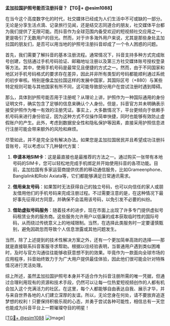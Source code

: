 **孟加拉国护照号能否注册抖音？【TG💪+ @esim1088】**

在当今这个高度数字化的时代，社交媒体已经成为人们生活中不可或缺的一部分。无论是分享生活点滴、记录旅行见闻，还是结交志同道合的朋友，社交媒体平台都为我们提供了无限可能。而抖音作为全球范围内备受欢迎的短视频社交应用之一，更是吸引了无数用户的目光。然而，对于许多海外用户来说，尤其是那些身处孟加拉国的朋友们，是否可以用当地的护照号注册抖音却成了一个令人困惑的问题。

首先，我们需要了解抖音的基本注册流程。通常情况下，抖音支持多种方式完成账号创建，包括通过手机号码验证、邮箱地址注册以及第三方社交媒体账号授权登录等方法。其中，使用手机号码是最常见且便捷的方式之一。然而，由于不同国家和地区对手机号码格式的要求存在差异，因此并非所有类型的号码都能顺利通过系统的初步审核。特别是像孟加拉国这样的发展中国家，其国际区号（+880）与某些特定规则可能与其他国家有所不同，这可能导致部分用户在尝试注册时遇到障碍。

那么，具体到护照号能否用于注册呢？从理论上讲，护照作为一种国际通用的身份证明文件，确实包含了足够的信息来确认个人身份。但是，抖音官方并未明确表示接受护照作为唯一有效的注册凭证。事实上，大多数情况下，平台更倾向于依赖手机号码来进行身份验证，因为这种方式不仅操作简单快捷，同时也能够有效防止虚假账户的产生。此外，考虑到数据安全性和隐私保护等因素，直接采用护照信息进行注册可能会带来额外的风险和麻烦。

尽管如此，并不是完全没有解决办法。如果您是孟加拉国居民并且希望成功注册抖音账号，可以考虑以下几种替代方案：

1. **申请本地SIM卡**：这是最直接也是最推荐的方法之一。通过购买一张带有本地号码的SIM卡，您可以轻松地完成手机绑定并开始使用抖音的各项功能。目前，孟加拉国有多家运营商提供优质的移动通信服务，比如Grameenphone、Banglalink和Robi Axiata等，它们都能够满足日常通讯需求。

2. **借用亲友号码**：如果暂时无法获得自己的独立号码，也可以向信任的家人或朋友借用他们的手机号码来完成注册过程。不过需要注意的是，在这种情况下最好事先征得对方同意，并确保不会滥用该号码，以免引发不必要的纠纷。

3. **借助虚拟号码服务**：随着技术的进步，现在市面上出现了许多专门提供虚拟号码租赁业务的服务商。这些服务允许用户以低廉的成本获取临时性的国际号码，从而绕过传统意义上的地域限制。当然，在选择此类服务时一定要谨慎甄别，避免因疏忽而导致个人信息泄露或其他问题发生。

当然，除了上述提到的技术性解决方案之外，还有一个更加简单高效的选择——那就是直接联系抖音客服寻求帮助。根据以往经验表明，当普通用户遇到类似困难时，及时与官方沟通往往能够收获意想不到的效果。毕竟作为一款面向全球市场的应用程序，抖音始终致力于为广大用户提供最佳体验，因此他们很可能会针对特殊情况进行灵活处理。

综上所述，虽然孟加拉国护照号本身并不适合作为抖音注册所需的唯一凭据，但通过合理利用现有的资源和技术手段，仍然可以让每一位热爱短视频创作的人都有机会加入这个充满活力的社区。在这里，每个人都能够自由表达自我、展示才华，并与来自世界各地的人们建立深厚的友谊。所以，无论您身在何处，请不要放弃追逐梦想的权利！只要保持积极乐观的心态，并勇于尝试各种可能性，相信总有一天您也能成为抖音平台上一颗璀璨夺目的明星！

[[TG💪+ @esim1088](https://t.me/s/esim1088) ![Image](https://i.postimg.cc/4NQfJmqS/Snipaste-2025-05-13-00-14-12.png)]
